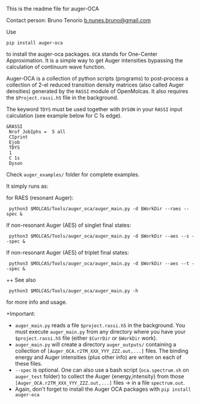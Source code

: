 This is the readme file for auger-OCA

Contact person: Bruno Tenorio
b.nunes.bruno@gmail.com

Use
```
pip install auger-oca
```
to install the auger-oca packages.
 `OCA` stands for One-Center Approximation. It is a simple way to get Auger intensities bypassing the
 calculation of continuum wave function.
 
 Auger-OCA is a collection of python scripts (programs) to post-process a collection
 of 2-el reduced transition density matrices (also called Auger densities) generated 
 by the `RASSI` module of OpenMolcas. It also requires the `$Project.rassi.h5` file in the background.

 The keyword `TDYS` must be used together with `DYSON` in your `RASSI` input calculation (see example below
 for C 1s edge).

```
&RASSI
 Nrof JobIphs =  5 all
 CIprint
 Ejob
 TDYS
 1
 C 1s
 Dyson
```

Check `auger_examples/` folder for complete examples.

It simply runs as:

 for RAES (resonant Auger):
```
 python3 $MOLCAS/Tools/auger_oca/auger_main.py -d $WorkDir --raes --spec &
```
 If non-resonant Auger (AES) of singlet final states:
```
 python3 $MOLCAS/Tools/auger_oca/auger_main.py -d $WorkDir --aes --s --spec &
```
 If non-resonant Auger (AES) of triplet final states:
```
 python3 $MOLCAS/Tools/auger_oca/auger_main.py -d $WorkDir --aes --t --spec &
```

++ See also
```
 python3 $MOLCAS/Tools/auger_oca/auger_main.py -h
```
 for more info and usage. 

+Important:

- `auger_main.py` reads a file `$project.rassi.h5` in the background. You must execute `auger_main.py`
 from any directory where you have your `$project.rassi.h5` file (either `$CurrDir` or `$WorkDir` work).
- `auger_main.py` will create a directory `auger_outputs/` containing a collection of
 `[Auger_OCA.r2TM_XXX_YYY_ZZZ.out,...]` files. The binding energy and Auger intensities (plus other info)
 are writen on each of these files.
- `--spec` is optional. One can also use a bash script (`oca.spectrum.sh` on `auger_test` folder) to collect the Auger {energy,intensity}
 from those `[Auger_OCA.r2TM_XXX_YYY_ZZZ.out,...]` files -> in a file `spectrum.out`.
- Again, don't forget to install the Auger OCA packages with `pip install auger-oca`
